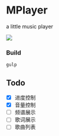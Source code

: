 # MPlayer

a little music player

![](http://7xq3d5.com1.z0.glb.clouddn.com/%E5%B1%8F%E5%B9%95%E5%BF%AB%E7%85%A7%202017-04-15%20%E4%B8%8B%E5%8D%888.39.59.png?imageView2/2/w/380)

### Build

```
gulp
```

## Todo

- [x] 进度控制
- [x] 音量控制
- [ ] 频谱展示
- [ ] 歌词展示
- [ ] 歌曲列表